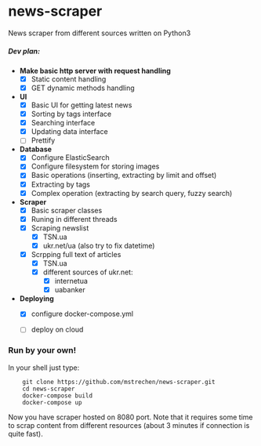 # news-scraper
News scraper from different sources written on Python3


##### Dev plan:
- **Make basic http server with request handling**
    - [x] Static content handling
    - [x] GET dynamic methods handling
- **UI**
    - [x] Basic UI for getting latest news
    - [x] Sorting by tags interface
    - [x] Searching interface
    - [x] Updating data interface 
    - [ ] Prettify
- **Database**
    - [x] Configure ElasticSearch
    - [x] Configure filesystem for storing images
    - [x] Basic operations (inserting, extracting by limit and offset)
    - [x] Extracting by tags
    - [x] Complex operation (extracting by search query, fuzzy search)
- **Scraper**
    - [x] Basic scraper classes
    - [x] Runing in different threads
    - [x] Scraping newslist
        - [x] TSN.ua
        - [x] ukr.net/ua (also try to fix datetime)
    - [x] Scrpping full text of articles
        - [x] TSN.ua
        - [x] different sources of ukr.net:
            - [x] internetua
            - [x] uabanker
- **Deploying**
    - [x] configure docker-compose.yml
    - [ ] deploy on cloud


### Run by your own!  
In your shell just type:  
```
    git clone https://github.com/mstrechen/news-scraper.git
    cd news-scraper
    docker-compose build
    docker-compose up
```

Now you have scraper hosted on 8080 port. Note that it requires some time to scrap content from different resources (about 3 minutes if connection is quite fast). 


